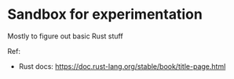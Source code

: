 # Sandbox for experimentation

Mostly to figure out basic Rust stuff

Ref:
- Rust docs: https://doc.rust-lang.org/stable/book/title-page.html
